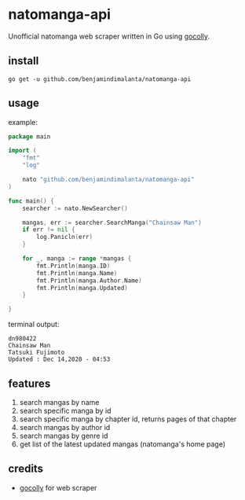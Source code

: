 # natomanga-api

Unofficial natomanga web scraper written in Go using [gocolly](https://github.com/gocolly/colly).

## install

```
go get -u github.com/benjamindimalanta/natomanga-api
```

## usage

example:
```go
package main

import (
	"fmt"
	"log"

	nato "github.com/benjamindimalanta/natomanga-api"
)

func main() {
	searcher := nato.NewSearcher()

	mangas, err := searcher.SearchManga("Chainsaw Man")
	if err != nil {
		log.Panicln(err)
	}

	for _, manga := range *mangas {
		fmt.Println(manga.ID)
		fmt.Println(manga.Name)
		fmt.Println(manga.Author.Name)
		fmt.Println(manga.Updated)
	}

}

```

terminal output:
```
dn980422
Chainsaw Man
Tatsuki Fujimoto
Updated : Dec 14,2020 - 04:53
```

## features

1. search mangas by name
2. search specific manga by id
3. search specific manga by chapter id, returns pages of that chapter
4. search mangas by author id
5. search mangas by genre id
6. get list of the latest updated mangas (natomanga's home page)

## credits

- [gocolly](https://github.com/gocolly/colly) for web scraper
